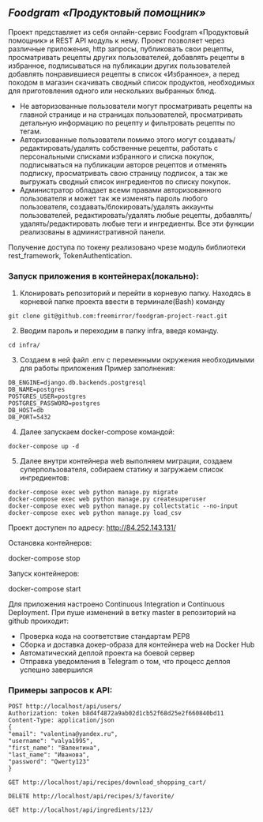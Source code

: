 
## _Foodgram «Продуктовый помощник»_
Проект представляет из себя онлайн-сервис Foodgram «Продуктовый помощник» и REST API модуль к нему.
Проект позволяет через различные приложения, http запросы, публиковать свои рецепты, просматривать рецепты других пользователей, добавлять рецепты в избранное, подписываться на публикации других пользователей добавлять понравившиеся рецепты в список «Избранное», а перед походом в магазин скачивать сводный список продуктов, необходимых для приготовления одного или нескольких выбранных блюд.

- Не авторизованные пользователи могут просматривать рецепты на главной странице и на страницах пользователей, просматривать детальную информацию по рецепту и фильтровать рецепты по тегам.
- Авторизованные пользователи помимо этого могут создавать/редактировать/удалять собственные рецепты, работать с персональными списками избранного и списка покупок, подписываться на публикации авторов рецептов и отменять подписку, просматривать свою страницу подписок, а так же выгружать сводный список ингредиентов по списку покупок.
- Администратор обладает всеми правами авторизованного пользователя и может так же изменять пароль любого пользователя, создавать/блокировать/удалять аккаунты пользователей, редактировать/удалять любые рецепты, добавлять/удалять/редактировать любые теги и ингредиенты. Все эти функции реализованы в административной панели.

Получение доступа по токену реализовано чрезе модуль библиотеки rest_framework, TokenAuthentication.

### Запуск приложения в контейнерах(локально):

1) Клонировать репозиторий и перейти в корневую папку.
Находясь в корневой папке проекта ввести в терминале(Bash) команду
```
git clone git@github.com:freemirror/foodgram-project-react.git
```
2) Вводим пароль и переходим в папку infra, введя команду.
```
cd infra/
```
3) Создаем в ней файл .env с переменными окружения необходимыми для работы приложения
Пример заполнения:
```
DB_ENGINE=django.db.backends.postgresql
DB_NAME=postgres
POSTGRES_USER=postgres
POSTGRES_PASSWORD=postgres
DB_HOST=db
DB_PORT=5432
```

4) Далее запускаем docker-compose командой:
```
docker-compose up -d
```

5) Далее внутри контейнера web выполняем миграции, создаем суперпользователя, собираем статику и загружаем список ингредиентов:
```
docker-compose exec web python manage.py migrate
docker-compose exec web python manage.py createsuperuser
docker-compose exec web python manage.py collectstatic --no-input 
docker-compose exec web python manage.py load_csv
```

Проект доступен по адресу: 
http://84.252.143.131/

Остановка контейнеров:

docker-compose stop

Запуск контейнеров:

docker-compose start


Для приложения настроено Continuous Integration и Continuous Deployment.
При пуше изменений в ветку master в репозиторий на github проиходит:
- Проверка кода на соответствие стандартам PEP8
- Сборка и доставка докер-образа для контейнера web на Docker Hub
- Автоматический деплой проекта на боевой сервер
- Отправка уведомления в Telegram о том, что процесс деплоя успешно завершился

### Примеры запросов к API:
```
POST http://localhost/api/users/
Authorization: token b8d4f4872a9ab02d1cb52f68d25e2f660840bd11
Content-Type: application/json
{
"email": "valentina@yandex.ru",
"username": "valya1995",
"first_name": "Валентина",
"last_name": "Иванова",
"password": "Qwerty123"
}
```
```
GET http://localhost/api/recipes/download_shopping_cart/
```
```
DELETE http://localhost/api/recipes/3/favorite/
```
```
GET http://localhost/api/ingredients/123/
```
